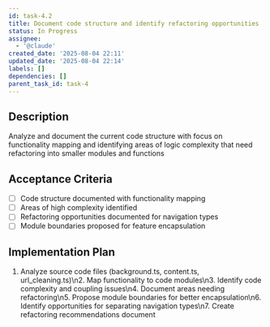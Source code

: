 ```yaml
---
id: task-4.2
title: Document code structure and identify refactoring opportunities
status: In Progress
assignee:
  - '@claude'
created_date: '2025-08-04 22:11'
updated_date: '2025-08-04 22:14'
labels: []
dependencies: []
parent_task_id: task-4
---
```


## Description

Analyze and document the current code structure with focus on functionality mapping and identifying areas of logic complexity that need refactoring into smaller modules and functions

## Acceptance Criteria

- [ ] Code structure documented with functionality mapping
- [ ] Areas of high complexity identified
- [ ] Refactoring opportunities documented for navigation types
- [ ] Module boundaries proposed for feature encapsulation

## Implementation Plan

1. Analyze source code files (background.ts, content.ts, url_cleaning.ts)\n2. Map functionality to code modules\n3. Identify code complexity and coupling issues\n4. Document areas needing refactoring\n5. Propose module boundaries for better encapsulation\n6. Identify opportunities for separating navigation types\n7. Create refactoring recommendations document
